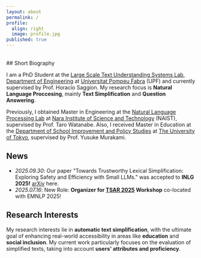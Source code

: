 ```yaml
---
layout: about
permalink: /
profile:
  align: right
  image: profile.jpg
published: true
---
```


<br>
## Short Biography

I am a PhD Student at the <a href="https://www.upf.edu/web/taln/labs/lastus">Large Scale Text Understanding Systems Lab</a>, <a href="https://www.upf.edu/en/web/enginyeria/home">Department of Engineering</a> at <a href="https://upf.edu">Universitat Pompeu Fabra</a> (UPF) and currently supervised by Prof. Horacio Saggion. My research focus is **Natural Language Proccesing**, mainly **Text Simplification** and **Question Answering**.

Previously, I obtained Master in Engineering at the <a href="https://nlp.naist.jp/">Natural Language Processing Lab</a> at <a href="http://www.naist.jp/">Nara Institute of Science and Technology</a> (NAIST), supervised by Prof. Taro Watanabe. Also, I received Master in Education at the <a href="https://www.p.u-tokyo.ac.jp/~sieps/en/">Department of School Improvement and Policy Studies</a> at <a href="https://www.u-tokyo.ac.jp/en/index.html">The University of Tokyo</a>, supervised by Prof. Yusuke Murakami.


## News
* _2025.09.30_: Our paper "Towards Trustworthy Lexical Simplification: Exploring Safety and Efficiency with Small LLMs." was accepted to **INLG 2025!**  <a href="https://arxiv.org/abs/2509.25086">arXiv</a> here.
* _2025.07.16_: New Role: **Organizer for <a href="https://tsar-workshop.github.io/">TSAR 2025</a> Workshop** co-located with EMNLP 2025!


## Research Interests
My research interests lie in **automatic text simplification**, with the ultimate goal of enhancing real-world accessibility in areas like **education** and **social inclusion**. My current work particularly focuses on the evaluation of simplified texts, taking into account **users' attributes and proficiency**.





